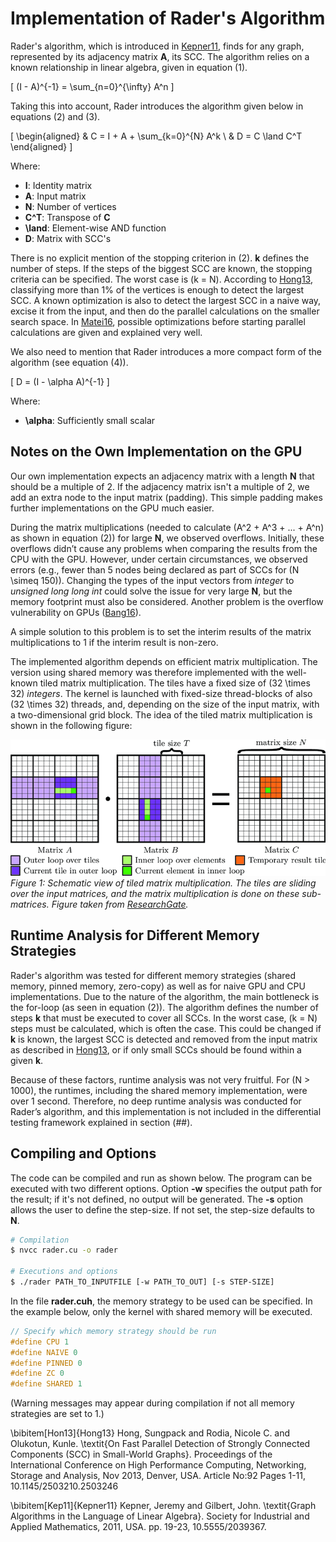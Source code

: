 # Implementation of Rader's Algorithm

Rader's algorithm, which is introduced in [Kepner11](#), finds for any graph, represented by its adjacency matrix **A**, its SCC. The algorithm relies on a known relationship in linear algebra, given in equation (1).

\[
(I - A)^{-1} = \sum_{n=0}^{\infty} A^n
\]

Taking this into account, Rader introduces the algorithm given below in equations (2) and (3).

\[
\begin{aligned}
  & C = I + A + \sum_{k=0}^{N} A^k \\
  & D = C \land C^T
\end{aligned}
\]

Where:
- **I**: Identity matrix
- **A**: Input matrix
- **N**: Number of vertices
- **C^T**: Transpose of **C**
- **\land**: Element-wise AND function
- **D**: Matrix with SCC's

There is no explicit mention of the stopping criterion in (2). **k** defines the number of steps. If the steps of the biggest SCC are known, the stopping criteria can be specified. The worst case is \(k = N\). According to [Hong13](#), classifying more than 1% of the vertices is enough to detect the largest SCC. A known optimization is also to detect the largest SCC in a naive way, excise it from the input, and then do the parallel calculations on the smaller search space. In [Matei16](#), possible optimizations before starting parallel calculations are given and explained very well.

We also need to mention that Rader introduces a more compact form of the algorithm (see equation (4)).

\[
D = (I - \alpha A)^{-1}
\]

Where:
- **\alpha**: Sufficiently small scalar

## Notes on the Own Implementation on the GPU

Our own implementation expects an adjacency matrix with a length **N** that should be a multiple of 2. If the adjacency matrix isn't a multiple of 2, we add an extra node to the input matrix (padding). This simple padding makes further implementations on the GPU much easier.

During the matrix multiplications (needed to calculate \(A^2 + A^3 + ... + A^n\) as shown in equation (2)) for large **N**, we observed overflows. Initially, these overflows didn’t cause any problems when comparing the results from the CPU with the GPU. However, under certain circumstances, we observed errors (e.g., fewer than 5 nodes being declared as part of SCCs for \(N \simeq 150\)). Changing the types of the input vectors from *integer* to *unsigned long long int* could solve the issue for very large **N**, but the memory footprint must also be considered. Another problem is the overflow vulnerability on GPUs ([Bang16](#)).

A simple solution to this problem is to set the interim results of the matrix multiplications to 1 if the interim result is non-zero.

The implemented algorithm depends on efficient matrix multiplication. The version using shared memory was therefore implemented with the well-known tiled matrix multiplication. The tiles have a fixed size of \(32 \times 32\) *integers*. The kernel is launched with fixed-size thread-blocks of also \(32 \times 32\) threads, and, depending on the size of the input matrix, with a two-dimensional grid block. The idea of the tiled matrix multiplication is shown in the following figure:

![Schematic view of tiled matrix multiplication. The tiles are sliding over the input matrices, and the matrix multiplication is done on these sub-matrices.](./images/tiled.png)
*Figure 1: Schematic view of tiled matrix multiplication. The tiles are sliding over the input matrices, and the matrix multiplication is done on these sub-matrices. Figure taken from [ResearchGate](https://www.researchgate.net/figure/Performance-critical-A-B-part-of-the-GEMM-using-a-tiling-strategy-A-thread-iterates_fig1_318107349).*

## Runtime Analysis for Different Memory Strategies

Rader's algorithm was tested for different memory strategies (shared memory, pinned memory, zero-copy) as well as for naive GPU and CPU implementations. Due to the nature of the algorithm, the main bottleneck is the for-loop (as seen in equation (2)). The algorithm defines the number of steps **k** that must be executed to cover all SCCs. In the worst case, \(k = N\) steps must be calculated, which is often the case. This could be changed if **k** is known, the largest SCC is detected and removed from the input matrix as described in [Hong13](#), or if only small SCCs should be found within a given **k**.

Because of these factors, runtime analysis was not very fruitful. For \(N > 1000\), the runtimes, including the shared memory implementation, were over 1 second. Therefore, no deep runtime analysis was conducted for Rader’s algorithm, and this implementation is not included in the differential testing framework explained in section (##).

## Compiling and Options

The code can be compiled and run as shown below. The program can be executed with two different options. Option **-w** specifies the output path for the result; if it's not defined, no output will be generated. The **-s** option allows the user to define the step-size. If not set, the step-size defaults to **N**.

```bash
# Compilation
$ nvcc rader.cu -o rader

# Executions and options
$ ./rader PATH_TO_INPUTFILE [-w PATH_TO_OUT] [-s STEP-SIZE]
```

In the file **rader.cuh**, the memory strategy to be used can be specified. In the example below, only the kernel with shared memory will be executed.

```c
// Specify which memory strategy should be run
#define CPU 1
#define NAIVE 0
#define PINNED 0
#define ZC 0
#define SHARED 1
```

(Warning messages may appear during compilation if not all memory strategies are set to 1.)

\bibitem[Hon13]{Hong13}
Hong, Sungpack and Rodia, Nicole C. and Olukotun, Kunle.
\textit{On Fast Parallel Detection of Strongly Connected Components (SCC) in Small-World Graphs}. Proceedings of the International Conference on High Performance Computing, Networking, Storage and Analysis, Nov 2013, Denver, USA. Article No:92 Pages 1-11, 10.1145/2503210.2503246

\bibitem[Kep11]{Kepner11}
Kepner, Jeremy and Gilbert, John.
\textit{Graph Algorithms in the Language of Linear Algebra}.
Society for Industrial and Applied Mathematics, 2011, USA. pp. 19-23, 10.5555/2039367.